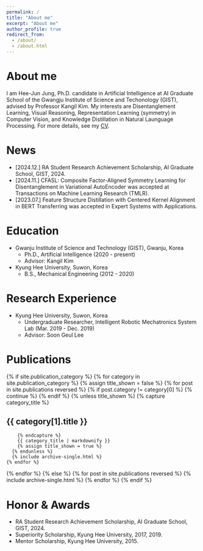 ```yaml
---
permalink: /
title: "About me"
excerpt: "About me"
author_profile: true
redirect_from: 
  - /about/
  - /about.html
---
```


# About me
I am Hee-Jun Jung, Ph.D. candidate in Artificial Intelligence at AI Graduate School of the Gwangju Institute of Science and Techonology (GIST), advised by Professor Kangil Kim. 
My interests are Disentanglement Learning, Visual Reasoning, Representation Learning (symmetry) in Computer Vision, and Knowledge Distillation in Natural Launguage Processing.
For more details, see my [CV](https://maroo-sky.github.io/files/CV_HeeJun_Jung.pdf).


# News
* [2024.12.] RA Student Research Achievement Scholarship, AI Graduate School, GIST, 2024.
* [2024.11.] CFASL: Composite Factor-Aligned Symmetry Learning for Disentanglement in Variational AutoEncoder was accepted at Transactions on Machine Learning Research (TMLR).
* [2023.07.] Feature Structure Distillation with Centered Kernel Alignment in BERT Transferring was accepted in Expert Systems with Applications.


# Education
* Gwanju Institute of Science and Technology (GIST), Gwanju, Korea
    * Ph.D., Artificial Intelligence (2020 - present)
    * Advisor: Kangil Kim
* Kyung Hee University, Suwon, Korea
    * B.S., Mechanical Engineering (2012 - 2020)


# Research Experience
* Kyung Hee University, Suwon, Korea
    * Undergraduate Researcher, Intelligent Robotic Mechatronics System Lab (Mar. 2019 - Dec. 2019)
    * Advisor: Soon Geul Lee 


# Publications
{% if site.publication_category %}
  {% for category in site.publication_category %}
    {% assign title_shown = false %}
    {% for post in site.publications reversed %}
      {% if post.category != category[0] %}
        {% continue %}
      {% endif %}
      {% unless title_shown %}
        {% capture category_title %}
## {{ category[1].title }}
        {% endcapture %}
        {{ category_title | markdownify }}
        {% assign title_shown = true %}
      {% endunless %}
      {% include archive-single.html %}
    {% endfor %}
  {% endfor %}
{% else %}
  {% for post in site.publications reversed %}
    {% include archive-single.html %}
  {% endfor %}
{% endif %}

# Honor & Awards
* RA Student Research Achievement Scholarship, AI Graduate School, GIST, 2024.
* Superiority Scholarship, Kyung Hee University, 2017, 2019.
* Mentor Scholarship, Kyung Hee University, 2015.

